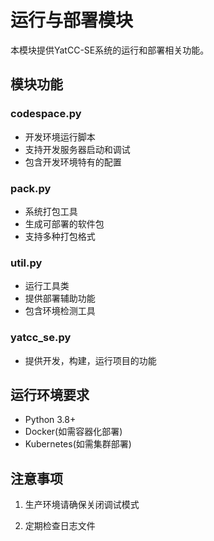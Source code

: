 # 运行与部署模块

本模块提供YatCC-SE系统的运行和部署相关功能。

## 模块功能

### codespace.py
- 开发环境运行脚本
- 支持开发服务器启动和调试
- 包含开发环境特有的配置

### pack.py
- 系统打包工具
- 生成可部署的软件包
- 支持多种打包格式

### util.py
- 运行工具类
- 提供部署辅助功能
- 包含环境检测工具

### yatcc_se.py

- 提供开发，构建，运行项目的功能

## 运行环境要求

- Python 3.8+
- Docker(如需容器化部署)
- Kubernetes(如需集群部署)

## 注意事项

1. 生产环境请确保关闭调试模式

2. 定期检查日志文件

